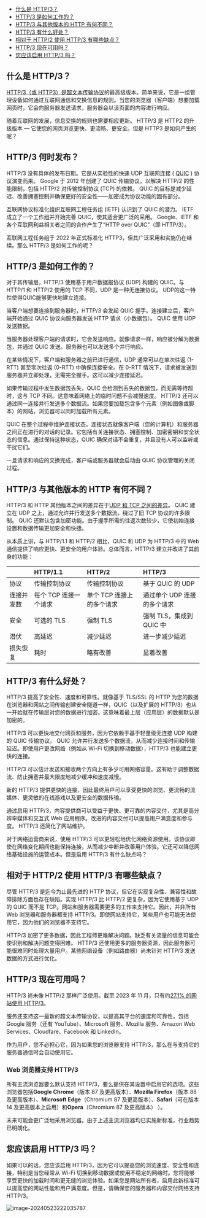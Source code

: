 - [什么是 HTTP/3？](https://nordvpn.com/zh/blog/what-is-http3/#what-is-http3)
- [HTTP/3 是如何工作的？](https://nordvpn.com/zh/blog/what-is-http3/#how-does-http3-work)
- [HTTP/3 与其他版本的 HTTP 有何不同？](https://nordvpn.com/zh/blog/what-is-http3/#how-is-http3-different-from-other-versions-of-http)
- [HTTP/3 有什么好处？](https://nordvpn.com/zh/blog/what-is-http3/#benefits-of-http3)
- [相对于 HTTP/2 使用 HTTP/3 有哪些缺点？](https://nordvpn.com/zh/blog/what-is-http3/#drawbacks-of-using-http3-over-http/2)
- [HTTP/3 现在可用吗？](https://nordvpn.com/zh/blog/what-is-http3/#is-http3-over-available-now)
- [您应该启用 HTTP/3 吗？](https://nordvpn.com/zh/blog/what-is-http3/#should-you-enable-http3)

## 什么是 HTTP/3？

[HTTP/3（或 HTTP3）是超文本传输协议](https://nordvpn.com/blog/what-is-http/)的最高级版本。简单来说，它是一组管理设备如何通过互联网通信和交换信息的规则。当您的浏览器（客户端）想要加载网页时，它会向服务器发送请求，服务器会以该页面的内容进行响应。

随着互联网的发展，信息交换的规则也需要相应更新。 HTTP/3 是 HTTP2 的升级版本 — 它使您的网页浏览更快、更流畅、更安全。但是 HTTP3 是如何产生的呢？

## HTTP/3 何时发布？

HTTP/3 没有具体的发布日期。它是从实验性的快速 UDP 互联网连接 ( [QUIC](https://nordvpn.com/blog/what-is-quic-protocol/) ) 协议演变而来。 Google 于 2012 年创建了 QUIC 传输协议，以解决 HTTP/2 的性能限制，包括 HTTP/2 对传输控制协议 (TCP) 的依赖。 QUIC 的目标是减少延迟、改善拥塞控制并确保更好的安全性——加密成为协议功能的固有部分。

互联网协议标准化组织互联网工程任务组 (IETF) 认识到了 QUIC 的潜力。 IETF 成立了一个工作组并开始完善 QUIC，使其适合更广泛的采用。 Google、IETF 和各个互联网利益相关者之间的合作产生了“HTTP over QUIC”（即 HTTP/3）。

互联网工程任务组于 2022 年正式标准化 HTTP3，但其广泛采用和实施仍在继续。那么 HTTP/3 是如何工作的呢？

## HTTP/3 是如何工作的？

对于其传输层，HTTP/3 使用基于用户数据报协议 (UDP) 构建的 QUIC。与 HTTP/1 和 HTTP/2 使用的 TCP 不同，UDP 是一种无连接协议。 UDP的这一特性使得QUIC能够更快地建立连接。

当客户端想要连接到服务器时，HTTP/3 会发起 QUIC 握手。连接建立后，客户端开始通过 QUIC 协议向服务器发送 HTTP 请求（小数据包）。 QUIC 使用 UDP 发送数据。

当服务器处理客户端的请求时，它会发送响应。就像请求一样，响应被分解为数据包，并通过 QUIC 发送。服务器也可以发送多个并行响应。

在某些情况下，客户端和服务器之前已进行通信，UDP 通常可以在单次往返 (1-RTT) 甚至零次往返 (0-RTT) 中确保连接安全。在 0-RTT 情况下，请求被发送到服务器并立即处理，无需完全握手。这可以减少连接延迟。

如果传输过程中发生数据包丢失，QUIC 会检测到丢失的数据包，而无需等待超时，这与 TCP 不同。这意味着网络上的临时问题不会减慢速度。 HTTP/3 还可以通过同一连接并行发送多个数据流。如果您要加载包含多个元素（例如图像或脚本）的网站，浏览器可以同时加载所有元素。

QUIC 在整个过程中维护连接状态。连接状态就像客户端（您的计算机）和服务器之间正在进行的对话的记录。它包括有关连接状态、拥塞控制、加密密钥和安全状态的信息。通过保持这种状态，QUIC 确保对话不会重复，并且没有人可以监听或干扰它们。

一旦请求和响应的交换完成，客户端或服务器就会启动由 QUIC 协议管理的关闭过程。

## HTTP/3 与其他版本的 HTTP 有何不同？

HTTP/3 和 HTTP 其他版本之间的差异在于[UDP 和 TCP 之间的差异](https://nordvpn.com/blog/tcp-or-udp-which-is-better/)。 QUIC 建立在 UDP 之上，通过允许并行发送多个数据流，绕过了旧 TCP 协议的许多限制。 QUIC 还默认包含加密功能。由于握手所需的往返次数较少，它使初始连接设置和数据传输更加安全和快捷。

从本质上讲，与 HTTP/1.1 和 HTTP/2 相比，QUIC 和 UDP 为 HTTP/3 中的 Web 通信提供了响应更快、更安全的用户体验。总体而言，HTTP/3 建立并改进了其前身的功能：

|            | HTTP/1.1              | HTTP/2                    | HTTP/3                      |
| :--------- | :-------------------- | :------------------------ | :-------------------------- |
| 协议       | 传输控制协议          | 传输控制协议              | 基于 QUIC 的 UDP            |
| 连接并发数 | 每个 TCP 连接一个请求 | 单个 TCP 连接上的多个请求 | 通过单个 UDP 连接的多个请求 |
| 安全       | 可选的 TLS            | 强制 TLS                  | 强制 TLS，集成到 QUIC 中    |
| 潜伏       | 高延迟                | 减少延迟                  | 进一步减少延迟              |
| 损失恢复   | 耗时                  | 略有改善                  | 显着改善                    |

## HTTP/3 有什么好处？

HTTP/3 提高了安全性、速度和可靠性。就像基于 TLS/SSL 的 HTTP 为您的数据在浏览器和网站之间传输创建安全隧道一样，QUIC（以及扩展的 HTTP/3）也从一开始就在传输层对您的数据进行加密。这意味着最上层（应用层）的数据默认是加密的。

HTTP/3 可以更快地交付网页和服务，因为它依赖于基于轻量级无连接 UDP 构建的 QUIC 传输协议。 QUIC 允许并行发送多个数据流，从而减少连接时间和传输延迟。即使用户更改网络（例如从 Wi-Fi 切换到移动数据），HTTP/3 也能建立更快的连接。

HTTP/3 可以估计发送和接收两个方向上有多少可用网络容量。这有助于调整数据流、防止拥塞并最大限度地减少缓冲和速度减慢。

新的 HTTP/3 提供更快的连接，因此最终用户可以享受更快的浏览、更流畅的流媒体、更灵敏的在线游戏以及更安全的数据传输。

通过启用 HTTP/3，内容提供商可以受益于更快、更可靠的内容交付，尤其是高分辨率媒体和交互式 Web 应用程序。改进的内容交付可以提高用户满意度和参与度。 HTTP/3 还简化了网站维护。

对于网络运营商来说，使用 HTTP/3 可以更轻松地优化网络资源使用。该协议即使在网络变化期间也能保持连接，从而减少中断并改善用户体验。它还可以降低网络基础设施的运营成本。但是启用 HTTP/3 有什么缺点吗？

## 相对于 HTTP/2 使用 HTTP/3 有哪些缺点？

尽管 HTTP/3 是迄今为止最先进的 HTTP 协议，但它在实现复杂性、兼容性和故障排除方面也存在缺陷。实现 HTTP/3 比 HTTP/2 更复杂，因为它使用基于 UDP 的 QUIC 而不是 TCP。网站和服务器需要更多的工作来支持它。因此，并非所有 Web 浏览器和服务器都支持 HTTP/3。即使网站支持它，某些用户也可能无法使用它，因为他们的浏览器不支持它。

HTTP/3 加密了更多数据，因此工程师更难解决问题。缺乏有关流量的信息可能会使识别和解决问题变得困难。 HTTP/3 还使用更多的服务器资源，因此服务器可能很难同时处理大量用户。某些网络设备（例如路由器）尚未针对 HTTP/3 发送数据的方式进行优化。

## HTTP/3 现在可用吗？

HTTP/3 尚未像 HTTP/2 那样广泛使用。截至 2023 年 11 月，只有约[27.1% 的网站使用 HTTP/3](https://w3techs.com/technologies/overview/site_element)。

服务还支持这一最新的超文本传输协议，以提高其平台的速度和可靠性，包括 Google 服务（还有 YouTube）、Microsoft 服务、Mozilla 服务、Amazon Web Services、Cloudfare、Facebook 和 LinkedIn。

作为用户，您不必担心它，因为如果您的浏览器支持 HTTP/3，那么在与支持它的服务器通信时会自动使用它。

### Web 浏览器支持 HTTP/3

所有主流浏览器要么默认支持 HTTP/3，要么提供在其设置中启用它的选项。这些浏览器包括**Google Chrome**（版本 87 及更高版本）、**Mozilla Firefox**（版本 88 及更高版本）、**Microsoft Edge**（Chromium 87 及更高版本）、**Safari**（可在版本 14 及更高版本上启用）和**Opera**（Chromium 87 及更高版本） ）。

未来可能会更广泛地采用浏览器。由于上述主流浏览器均已实施新标准，行业趋势已明朗化。

## 您应该启用 HTTP/3 吗？

如果可以的话，您应该启用 HTTP/3，因为它可以提高您的浏览速度、安全性和连接，特别是当您经常从 Wi-Fi 切换到移动数据或使用不稳定的网络时。您将能够享受更快的加载时间和更无缝的浏览体验。如果您是网站所有者，启用此新标准可以提高您的网站性能和用户满意度。但是，请确保您的服务器和内容交付网络支持 HTTP/3。

![image-20240523222035787](D:/%E6%96%87%E4%BB%B6/typora%E5%9B%BE%E7%89%87/image-20240523222035787.png)